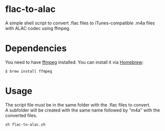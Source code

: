 # flac-to-alac
A simple shell script to convert .flac files to iTunes-compatible .m4a files with ALAC codec using ffmpeg.
# Dependencies
You need to have [ffmpeg](https://ffmpeg.org) installed.  You can install it via [Homebrew](https://brew.sh):  
```
$ brew install ffmpeg
```
# Usage
The script file must be in the same folder with the .flac files to convert.  
A subfolder will be created with the same name followed by "m4a" with the converted files.
```
sh flac-to-alac.sh
```
